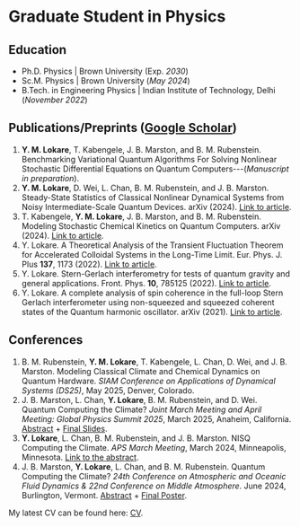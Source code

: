 # Graduate Student in Physics

## Education
- Ph.D. Physics | Brown University (Exp. _2030_)
- Sc.M. Physics | Brown University (_May 2024_)
- B.Tech. in Engineering Physics | Indian Institute of Technology, Delhi (_November 2022_)

## Publications/Preprints ([Google Scholar](https://scholar.google.com/citations?user=eKnJti4AAAAJ&hl=en))
1. **Y. M. Lokare**, T. Kabengele, J. B. Marston, and B. M. Rubenstein. Benchmarking Variational Quantum Algorithms For Solving Nonlinear Stochastic Differential Equations on Quantum Computers---(*Manuscript in preparation*). 
2. **Y. M. Lokare**, D. Wei, L. Chan, B. M. Rubenstein, and J. B. Marston. Steady-State Statistics of Classical Nonlinear Dynamical Systems from Noisy Intermediate-Scale Quantum Devices. arXiv (2024). [Link to article](https://arxiv.org/abs/2409.06036).
3. T. Kabengele, **Y. M. Lokare**, J. B. Marston, and B. M. Rubenstein. Modeling Stochastic Chemical Kinetics on Quantum Computers. arXiv (2024). [Link to article](https://doi.org/10.48550/arXiv.2404.08770).
4. Y. Lokare. A Theoretical Analysis of the Transient Fluctuation Theorem for Accelerated Colloidal Systems in the Long-Time Limit. Eur. Phys. J. Plus **137**, 1173 (2022). [Link to article](https://link.springer.com/article/10.1140/epjp/s13360-022-03395-y).
5. Y. Lokare. Stern-Gerlach interferometry for tests of quantum gravity and general applications. Front. Phys. **10**, 785125 (2022). [Link to article](https://www.frontiersin.org/articles/10.3389/fphy.2022.785125/full#:~:text=Stern%2DGerlach%20interferometry%20is%20considered,general%20theme%20in%20this%20context.).
6. Y. Lokare. A complete analysis of spin coherence in the full-loop Stern Gerlach interferometer using non-squeezed and squeezed coherent states of the Quantum harmonic oscillator. arXiv (2021). [Link to article](https://arxiv.org/abs/2105.03785).

## Conferences
1. B. M. Rubenstein, **Y. M. Lokare**, T. Kabengele, L. Chan, D. Wei, and J. B. Marston. Modeling Classical Climate and Chemical Dynamics on Quantum Hardware. *SIAM Conference on Applications of Dynamical Systems (DS25)*, May 2025, Denver, Colorado.
2. J. B. Marston, L. Chan, **Y. Lokare**, B. M. Rubenstein, and D. Wei. Quantum Computing the Climate? *Joint March Meeting and April Meeting: Global Physics Summit 2025*, March 2025, Anaheim, California. [Abstract](https://summit.aps.org/events/MAR-G45/2) + [Final Slides](https://drive.google.com/file/d/153G0C2KrLLAEJ-nw0wsBu7sP6a9PTZbV/view?usp=drive_link).
3. **Y. Lokare**, L. Chan, B. M. Rubenstein, and J. B. Marston. NISQ Computing the Climate. *APS March Meeting*, March 2024, Minneapolis, Minnesota. [Link to the abstract](https://meetings.aps.org/Meeting/MAR24/Session/K49.3).
4. J. B. Marston, **Y. Lokare**, L. Chan, and B. M. Rubenstein. Quantum Computing the Climate? *24th Conference on Atmospheric and Oceanic Fluid Dynamics & 22nd Conference on Middle Atmosphere*. June 2024, Burlington, Vermont. [Abstract](https://ams.confex.com/ams/24Fluid22Middle/meetingapp.cgi/Paper/443870) + [Final Poster](https://drive.google.com/file/d/1LUUf4vBaXHLAMIWrmWFf4SjczksdRWH5/view?usp=drive_link). 

My latest CV can be found here: [CV](https://drive.google.com/file/d/1QGKNuY_-jncLS09-JNn5M7L44cRiTXrG/view?usp=drive_link). 



